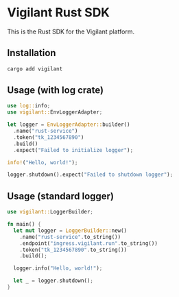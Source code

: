 # Vigilant Rust SDK

This is the Rust SDK for the Vigilant platform.

## Installation

```bash
cargo add vigilant
```

## Usage (with log crate)

```rust
use log::info;
use vigilant::EnvLoggerAdapter;

let logger = EnvLoggerAdapter::builder()
  .name("rust-service")
  .token("tk_1234567890")
  .build()
  .expect("Failed to initialize logger");

info!("Hello, world!");

logger.shutdown().expect("Failed to shutdown logger");
```

## Usage (standard logger)

```rust
use vigilant::LoggerBuilder;

fn main() {
  let mut logger = LoggerBuilder::new()
    .name("rust-service".to_string())
    .endpoint("ingress.vigilant.run".to_string())
    .token("tk_1234567890".to_string())
    .build();

  logger.info("Hello, world!");

  let _ = logger.shutdown();
}

```
